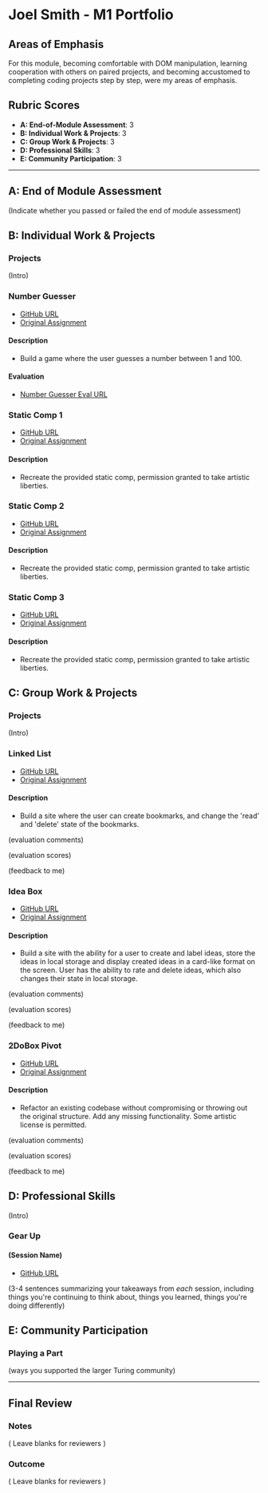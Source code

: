 # Joel Smith - M1 Portfolio

## Areas of Emphasis

For this module, becoming comfortable with DOM manipulation, learning cooperation with others on paired projects, and becoming accustomed to completing coding projects step by step, were my areas of emphasis. 

## Rubric Scores

* **A: End-of-Module Assessment**: 3
* **B: Individual Work & Projects**: 3
* **C: Group Work & Projects**: 3
* **D: Professional Skills**: 3
* **E: Community Participation**: 3

-----------------------

## A: End of Module Assessment

(Indicate whether you passed or failed the end of module assessment)


## B: Individual Work & Projects

### Projects

(Intro)


### Number Guesser

* [GitHub URL](https://github.com/JoelSmith123/number-guesser)
* [Original Assignment](http://frontend.turing.io/projects/number-guesser.html)

#### Description
* Build a game where the user guesses a number between 1 and 100.

#### Evaluation
* [Number Guesser Eval URL](https://github.com/turingschool/front-end-submissions-public/blob/master/1806/mod-1/number-guesser/joel-smith.md)


### Static Comp 1

* [GitHub URL](https://github.com/JoelSmith123/js-comp-challenge-1)
* [Original Assignment](http://frontend.turing.io/projects/m1-static-comp-1.html)

#### Description 
* Recreate the provided static comp, permission granted to take artistic liberties.


### Static Comp 2 

* [GitHub URL](https://github.com/JoelSmith123/js-comp-challenge-2)
* [Original Assignment](http://frontend.turing.io/projects/m1-static-comp-2.html)

#### Description
* Recreate the provided static comp, permission granted to take artistic liberties.


### Static Comp 3 

* [GitHub URL](https://github.com/JoelSmith123/js-comp-challenge-3)
* [Original Assignment](http://frontend.turing.io/projects/m1-static-comp-3.html)

#### Description
* Recreate the provided static comp, permission granted to take artistic liberties.


## C: Group Work & Projects

### Projects

(Intro)


### Linked List

* [GitHub URL](https://github.com/JoelSmith123/linked-list)
* [Original Assignment](http://frontend.turing.io/projects/linked-list.html)

#### Description
* Build a site where the user can create bookmarks, and change the 'read' and 'delete' state of the bookmarks.

(evaluation comments)

(evaluation scores)

(feedback to me)


### Idea Box 

* [GitHub URL](https://github.com/JoelSmith123/ideabox)
* [Original Assignment](http://frontend.turing.io/projects/ideabox.html)

#### Description 
* Build a site with the ability for a user to create and label ideas, store the ideas in local storage and display created ideas in a card-like format on the screen. User has the ability to rate and delete ideas, which also changes their state in local storage.

(evaluation comments)

(evaluation scores)

(feedback to me)


### 2DoBox Pivot 

* [GitHub URL](https://github.com/JoelSmith123/2DoBox-Pivot)
* [Original Assignment](http://frontend.turing.io/projects/2DoBox-Pivot-Mod1.html)

#### Description 
* Refactor an existing codebase without compromising or throwing out the original structure. Add any missing functionality. Some artistic license is permitted.

(evaluation comments)

(evaluation scores)

(feedback to me)


## D: Professional Skills
(Intro)

### Gear Up
#### (Session Name)

* [GitHub URL]()

(3-4 sentences summarizing your takeaways from _each_ session, including things you're continuing to think about, things you learned, things you're doing differently)

## E: Community Participation

### Playing a Part

(ways you supported the larger Turing community)

------------------

## Final Review

### Notes

( Leave blanks for reviewers )

### Outcome

( Leave blanks for reviewers )
